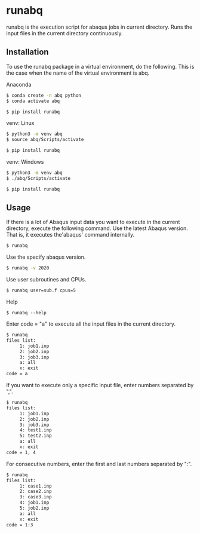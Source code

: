 # runabq

runabq is the execution script for abaqus jobs in current directory.
Runs the input files in the current directory continuously.


## Installation

To use the runabq package in a virtual environment, do the following.
This is the case when the name of the virtual environment is abq.

Anaconda

```sh
$ conda create -n abq python
$ conda activate abq

$ pip install runabq
```

venv: Linux

```sh
$ python3 -m venv abq
$ source abq/Scripts/activate

$ pip install runabq
```

venv: Windows

```sh
$ python3 -m venv abq
$ ./abq/Scripts/activate

$ pip install runabq
```


## Usage

If there is a lot of Abaqus input data you want to execute in the current directory, execute the following command.
Use the latest Abaqus version. That is, it executes the'abaqus' command internally.

```sh
$ runabq
```

Use the specify abaqus version.

```sh
$ runabq -v 2020
```

Use user subroutines and CPUs.

```sh
$ runabq user=sub.f cpus=5
```

Help

```
$ runabq --help
```

Enter code = "a" to execute all the input files in the current directory.

```sh
$ runabq
files list:
     1: job1.inp
     2: job2.inp
     3: job3.inp
     a: all
     x: exit
code = a
```

If you want to execute only a specific input file, enter numbers separated by ",".

```sh
$ runabq
files list:
     1: job1.inp
     2: job2.inp
     3: job3.inp
     4: test1.inp
     5: test2.inp
     a: all
     x: exit
code = 1, 4
```

For consecutive numbers, enter the first and last numbers separated by ":".

```sh
$ runabq
files list:
     1: case1.inp
     2: case2.inp
     3: case3.inp
     4: job1.inp
     5: job2.inp
     a: all
     x: exit
code = 1:3
```
